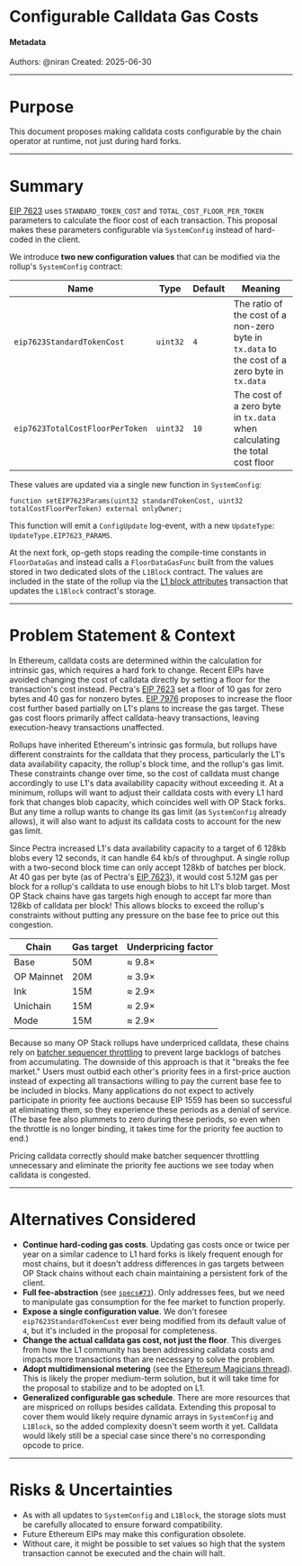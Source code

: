 # Configurable Calldata Gas Costs

#### Metadata

Authors: @niran
Created: 2025-06-30

---

# Purpose
 
This document proposes making calldata costs configurable by the chain operator at runtime, not just during hard forks.

---

# Summary

[EIP 7623](https://eips.ethereum.org/EIPS/eip-7623) uses `STANDARD_TOKEN_COST` and `TOTAL_COST_FLOOR_PER_TOKEN` parameters to calculate the floor cost of each transaction. This proposal makes these parameters configurable via `SystemConfig` instead of hard-coded in the client.

We introduce **two new configuration values** that can be modified via the rollup's `SystemConfig` contract:

| Name | Type | Default | Meaning |
|------|------|-------------------|---------|
| `eip7623StandardTokenCost` | `uint32` | `4` | The ratio of the cost of a non-zero byte in `tx.data` to the cost of a zero byte in `tx.data` |
| `eip7623TotalCostFloorPerToken` | `uint32` | `10` | The cost of a zero byte in `tx.data` when calculating the total cost floor |

These values are updated via a single new function in `SystemConfig`:

```solidity
function setEIP7623Params(uint32 standardTokenCost, uint32 totalCostFloorPerToken) external onlyOwner;
```

This function will emit a `ConfigUpdate` log-event, with a new `UpdateType`: `UpdateType.EIP7623_PARAMS`.

At the next fork, op-geth stops reading the compile-time constants in `FloorDataGas` and instead calls a `FloorDataGasFunc` built from the values stored in two dedicated slots of the `L1Block` contract. The values are included in the state of the rollup via the [L1 block attributes](https://github.com/ethereum-optimism/specs/blob/main/specs/protocol/isthmus/l1-attributes.md) transaction that updates the `L1Block` contract's storage.

---

# Problem Statement & Context

In Ethereum, calldata costs are determined within the calculation for intrinsic gas, which requires a hard fork to change. Recent EIPs have avoided changing the cost of calldata directly by setting a floor for the transaction's cost instead. Pectra's [EIP 7623](https://eips.ethereum.org/EIPS/eip-7623) set a floor of 10 gas for zero bytes and 40 gas for nonzero bytes. [EIP 7976](https://eips.ethereum.org/EIPS/eip-7976) proposes to increase the floor cost further based partially on L1's plans to increase the gas target. These gas cost floors primarily affect calldata-heavy transactions, leaving execution-heavy transactions unaffected.

Rollups have inherited Ethereum's intrinsic gas formula, but rollups have different constraints for the calldata that they process, particularly the L1's data availability capacity, the rollup's block time, and the rollup's gas limit. These constraints change over time, so the cost of calldata must change accordingly to use L1's data availability capacity without exceeding it. At a minimum, rollups will want to adjust their calldata costs with every L1 hard fork that changes blob capacity, which coincides well with OP Stack forks. But any time a rollup wants to change its gas limit (as `SystemConfig` already allows), it will also want to adjust its calldata costs to account for the new gas limit.

Since Pectra increased L1's data availability capacity to a target of 6 128kb blobs every 12 seconds, it can handle 64 kb/s of throughput. A single rollup with a two-second block time can only accept 128kb of batches per block. At 40 gas per byte (as of Pectra's [EIP 7623](https://eips.ethereum.org/EIPS/eip-7623)), it would cost 5.12M gas per block for a rollup's calldata to use enough blobs to hit L1's blob target. Most OP Stack chains have gas targets high enough to accept far more than 128kb of calldata per block! This allows blocks to exceed the rollup's constraints without putting any pressure on the base fee to price out this congestion.

| Chain | Gas target | Underpricing factor |
|-------|------------|---------------------|
| Base | 50M | ≈ 9.8× |
| OP Mainnet | 20M | ≈ 3.9× |
| Ink  | 15M | ≈ 2.9× |
| Unichain | 15M | ≈ 2.9× |
| Mode | 15M | ≈ 2.9× | 

Because so many OP Stack rollups have underpriced calldata, these chains rely on [batcher sequencer throttling](https://docs.optimism.io/operators/chain-operators/configuration/batcher#batcher-sequencer-throttling) to prevent large backlogs of batches from accumulating. The downside of this approach is that it "breaks the fee market." Users must outbid each other's priority fees in a first-price auction instead of expecting all transactions willing to pay the current base fee to be included in blocks. Many applications do not expect to actively participate in priority fee auctions because EIP 1559 has been so successful at eliminating them, so they experience these periods as a denial of service. (The base fee also plummets to zero during these periods, so even when the throttle is no longer binding, it takes time for the priority fee auction to end.)

Pricing calldata correctly should make batcher sequencer throttling unnecessary and eliminate the priority fee auctions we see today when calldata is congested.

---

# Alternatives Considered

* **Continue hard-coding gas costs**. Updating gas costs once or twice per year on a similar cadence to L1 hard forks is likely frequent enough for most chains, but it doesn't address differences in gas targets between OP Stack chains without each chain maintaining a persistent fork of the client.
* **Full fee-abstraction** (see [`specs#73`](https://github.com/ethereum-optimism/specs/issues/73)). Only addresses fees, but we need to manipulate gas consumption for the fee market to function properly.
* **Expose a single configuration value**. We don't foresee `eip7623StandardTokenCost` ever being modified from its default value of `4`, but it's included in the proposal for completeness.
* **Change the actual calldata gas cost, not just the floor**. This diverges from how the L1 community has been addressing calldata costs and impacts more transactions than are necessary to solve the problem.
* **Adopt multidimensional metering** (see the [Ethereum Magicians thread](https://ethresear.ch/t/a-practical-proposal-for-multidimensional-gas-metering/22668)). This is likely the proper medium-term solution, but it will take time for the proposal to stabilize and to be adopted on L1.
* **Generalized configurable gas schedule**. There are more resources that are mispriced on rollups besides calldata. Extending this proposal to cover them would likely require dynamic arrays in `SystemConfig` and `L1Block`, so the added complexity doesn't seem worth it yet. Calldata would likely still be a special case since there's no corresponding opcode to price.

---

# Risks & Uncertainties

* As with all updates to `SystemConfig` and `L1Block`, the storage slots must be carefully allocated to ensure forward compatibility.
* Future Ethereum EIPs may make this configuration obsolete.
* Without care, it might be possible to set values so high that the system transaction cannot be executed and the chain will halt.

